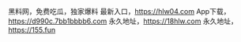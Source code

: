 黑料网，免费吃瓜，独家爆料
最新入口，https://hlw04.com
App下载，https://d990c.7bb1bbbb6.com
永久地址，https://18hlw.com
永久地址，https://155.fun
